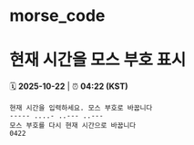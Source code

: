 # morse_code
# 현재 시간을 모스 부호 표시
<!-- MORSE_TIME_START -->
🗓️ **2025-10-22** | ⏰ **04:22 (KST)**

```
현재 시간을 입력하세요. 모스 부호로 바꿉니다
----- ....- ..--- ..---
모스 부호를 다시 현재 시간으로 바꿉니다
0422
```
<!-- MORSE_TIME_END -->
